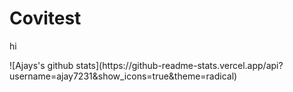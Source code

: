 # Covitest

<p>hi</p>
![Ajays's github stats](https://github-readme-stats.vercel.app/api?username=ajay7231&show_icons=true&theme=radical)
